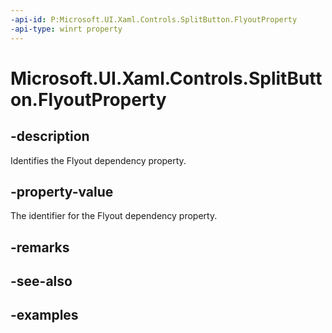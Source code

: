 ```yaml
---
-api-id: P:Microsoft.UI.Xaml.Controls.SplitButton.FlyoutProperty
-api-type: winrt property
---
```


<!-- Property syntax.
public DependencyProperty FlyoutProperty { get; }
-->

# Microsoft.UI.Xaml.Controls.SplitButton.FlyoutProperty

## -description

Identifies the Flyout dependency property.

## -property-value

The identifier for the Flyout dependency property.

## -remarks

## -see-also

## -examples

